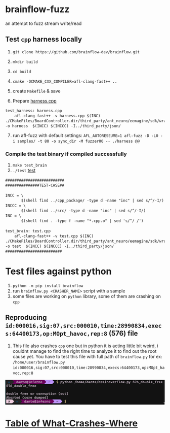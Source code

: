 # brainflow-fuzz
an attempt to fuzz stream write/read 


## Test `cpp` harness locally 

1) `git clone https://github.com/brainflow-dev/brainflow.git`
2) `mkdir build`
3) `cd build`
4) `cmake -DCMAKE_CXX_COMPILER=afl-clang-fast++ ..`
5) create `Makefile` & save

6) Prepare [harness.cpp](./harness.cpp)

```
test_harness: harness.cpp
	afl-clang-fast++ -v harness.cpp $(INC) ./CMakeFiles/BoardController.dir/third_party/ant_neuro/eemagine/sdk/wrapper.cc.o -o harness  $(INCC) $(INCCC) -I../third_party/json/
```
7) run afl-fuzz with default settings: `AFL_AUTORESEUME=1 afl-fuzz -D -L0 -i samples/ -t 80 -o sync_dir -M fuzzer00 -- ./harness @@`

### Compile the test binary if compiled successfully

1) `make test_brain`
2) `./test` [test](./test.cpp)

```
##########################
###############TEST-CASE##

INCC = \
       $(shell find ../cpp_package/ -type d -name "inc" | sed s/^/-I/)
INCCC = \
       $(shell find ../src/ -type d -name "inc" | sed s/^/-I/)
INC = \
       $(shell find . -type f -name "*.cpp.o" | sed 's/^/ /')

test_brain: test.cpp
	afl-clang-fast++ -v test.cpp $(INC) ./CMakeFiles/BoardController.dir/third_party/ant_neuro/eemagine/sdk/wrapper.cc.o -o test  $(INCC) $(INCCC) -I../third_party/json/
#########################
```





# Test files against python

1) `python -m pip install brainflow`
2) run `brainflow.py <CRASHER_NAME>` script with a sample
3) some files are working on `python` library, some of them are crashing on `cpp`

## Reproducing `id:000016,sig:07,src:000010,time:28990834,execs:64400173,op:MOpt_havoc,rep:8` (576) file

1) This file also crashes `cpp` one but in python it is acting little bit weird, i couldnt manage to find the right time to analyze it to find out the root cause yet.
You have to test this file with full path of `brainflow.py` for ex: `/home/user/brainflow.py id:000016,sig:07,src:000010,time:28990834,execs:64400173,op:MOpt_havoc,rep:8`

![screen-sc](./screenshots/crash.png)

# [Table of What-Crashes-Where](./STATS.md)


